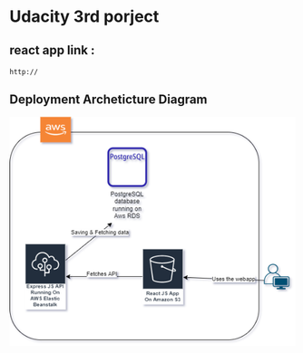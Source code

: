 # Udacity 3rd porject
## react app link :
    http://
## Deployment Archeticture Diagram
![alt text](./screenshots/3rd_project_architecture.drawio.png)